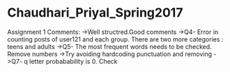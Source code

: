 # Chaudhari_Priyal_Spring2017
Assignment 1 Comments:
->Well structred.Good comments
->Q4- Error in counting posts of user121 and each group. There are two more categories : teens and adults
->Q5- The most frequent words needs to be checked. Remove numbers
->Try avoiding hardcoding punctuation and removing
->Q7- q letter probabability is 0. Check 
